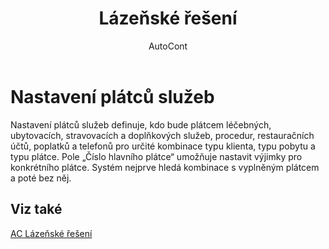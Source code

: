 ﻿---
    title: "Lázeňské řešení"
    author: AutoCont
    ms.date: 04/30/2018
    ms.topic: article
    ms.prod: dynamics-nav-2017
    ms.contentlocale: cs-cz
    ms.lasthandoff: 04/30/2018
---

# Nastavení plátců služeb

Nastavení plátců služeb definuje, kdo bude plátcem léčebných, ubytovacích, stravovacích a doplňkových služeb, procedur, restauračních účtů, poplatků a telefonů pro určité kombinace typu klienta, typu pobytu a typu plátce. Pole „Číslo hlavního plátce“ umožňuje nastavit výjimky pro konkrétního plátce. Systém nejprve hledá kombinace s vyplněným plátcem a poté bez něj. 


## <a name="see-also"></a>Viz také
[AC Lázeňské řešení](ac-spa-solution.md)